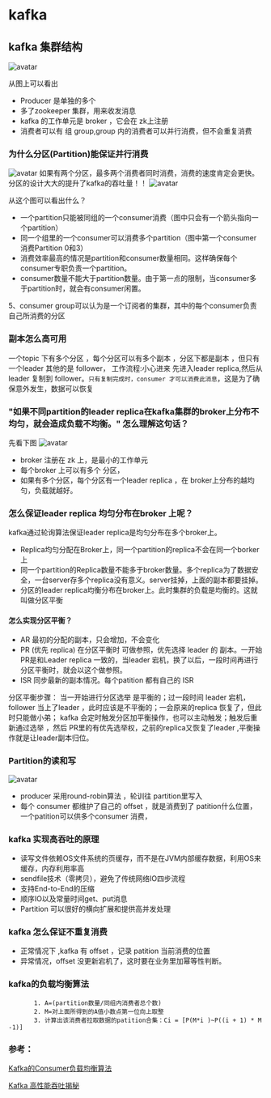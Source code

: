 # kafka

## kafka 集群结构
![avatar](https://mmbiz.qpic.cn/mmbiz_jpg/UdK9ByfMT2O97piaBAkbLvms7mTItc3GmyS0V0gNoPibpYUSMMgUoGCk68FibiaroWSibbus2QYevuKK3OCcgWRjeuw/640)

从图上可以看出
- Producer 是单独的多个
- 多了zookeeper 集群，用来收发消息
- kafka 的工作单元是 broker ，它会在 zk上注册
- 消费者可以有 组 group,group 内的消费者可以并行消费，但不会重复消费

### 为什么分区(Partition)能保证并行消费

![avatar](https://mmbiz.qpic.cn/mmbiz_jpg/UdK9ByfMT2O97piaBAkbLvms7mTItc3GmiabIvjWL8LzbwiaJIz90gBXyZ6G5X32ysNqFEHJbP9IyurwjhuH1smaA/640)
如果有两个分区，最多两个消费者同时消费，消费的速度肯定会更快。分区的设计大大的提升了kafka的吞吐量！！
![avatar](https://mmbiz.qpic.cn/mmbiz_jpg/UdK9ByfMT2O97piaBAkbLvms7mTItc3Gmqn6ZCnNM1NOZlxtcnuHQlKuGSAvrCPHxYcPBDTep0QRnLrrBwGtUlA/640)

从这个图可以看出什么？
- 一个partition只能被同组的一个consumer消费（图中只会有一个箭头指向一个partition）
- 同一个组里的一个consumer可以消费多个partition（图中第一个consumer消费Partition 0和3）
- 消费效率最高的情况是partition和consumer数量相同。这样确保每个consumer专职负责一个partition。
- consumer数量不能大于partition数量。由于第一点的限制，当consumer多于partition时，就会有consumer闲置。

5、consumer group可以认为是一个订阅者的集群，其中的每个consumer负责自己所消费的分区
### 副本怎么高可用
一个topic 下有多个分区 ，每个分区可以有多个副本 ，分区下都是副本 ，但只有一个leader 其他的是 follower，
工作流程:小心进来 先进入leader replica,然后从leader 复制到 follower。`只有复制完成时，consumer 才可以消费此消息`，这是为了确保意外发生，数据可以恢复

### "如果不同partition的leader replica在kafka集群的broker上分布不均匀，就会造成负载不均衡。" 怎么理解这句话？
先看下图
![avatar](https://mmbiz.qpic.cn/mmbiz_jpg/UdK9ByfMT2O97piaBAkbLvms7mTItc3Gm6DGaD0gL28vhqia3DXg7xqLMpvZ3VR94wWXesa33dkvdQsDmSoEiaBicg/640)
- broker 注册在  zk 上，是最小的工作单元
- 每个broker 上可以有多个 分区，
- 如果有多个分区，每个分区有一个leader replica ，在 broker上分布的越均匀，负载就越好。

### 怎么保证leader replica 均匀分布在broker 上呢？
kafka通过轮询算法保证leader replica是均匀分布在多个broker上。

- Replica均匀分配在Broker上，同一个partition的replica不会在同一个borker上
- 同一个partition的Replica数量不能多于broker数量。多个replica为了数据安全，一台server存多个replica没有意义。server挂掉，上面的副本都要挂掉。
- 分区的leader replica均衡分布在broker上。此时集群的负载是均衡的。这就叫做分区平衡

#### 怎么实现分区平衡？
- AR  最初的分配的副本，只会增加，不会变化
- PR (优先 replica) 在分区平衡时 可做参照，优先选择 leader 的 副本。一开始PR是和Leader replica 一致的，当leader 宕机，换了以后，一段时间再进行分区平衡时，就会以这个做参照。
- ISR 同步最新的副本情况。每个patition 都有自己的 ISR 

分区平衡步骤：
当一开始进行分区选举 是平衡的；过一段时间 leader 宕机，follower 当上了leader ，此时应该是不平衡的；一会原来的replica 恢复了，但此时只能做小弟；
kafka 会定时触发分区加平衡操作，也可以主动触发；触发后重新通过选举 ，然后 PR里的有优先选举权，之前的replica又恢复了leader ,平衡操作就是让leader副本归位。

### Partition的读和写
![avatar](https://mmbiz.qpic.cn/mmbiz_jpg/UdK9ByfMT2O97piaBAkbLvms7mTItc3Gmt3ptpu0egz49oLjYdMmaKicoZVIGD1P2Coq7I2PxSxPJNIX3StfRVGA/640)
- producer 采用round-robin算法 ，轮训往 partition里写入
- 每个 consumer 都维护了自己的 offset ，就是消费到了 patition什么位置，一个patition可以供多个consumer 消费，

### kafka 实现高吞吐的原理
- 读写文件依赖OS文件系统的页缓存，而不是在JVM内部缓存数据，利用OS来缓存，内存利用率高
- sendfile技术（零拷贝），避免了传统网络IO四步流程
- 支持End-to-End的压缩
- 顺序IO以及常量时间get、put消息
- Partition 可以很好的横向扩展和提供高并发处理

### kafka 怎么保证不重复消费
- 正常情况下 ,kafka 有 offset ，记录 patition 当前消费的位置
- 异常情况，offset 没更新宕机了，这时要在业务里加幂等性判断。

### kafka的负载均衡算法
```aidl
       1. A=(partition数量/同组内消费者总个数) 
       2. M=对上面所得到的A值小数点第一位向上取整 
       3. 计算出该消费者拉取数据的patition合集：Ci = [P(M*i )~P((i + 1) * M -1)]
```
       
### 参考：
[Kafka的Consumer负载均衡算法](https://www.codercto.com/a/29055.html)

[Kafka 高性能吞吐揭秘](https://segmentfault.com/a/1190000003985468)


